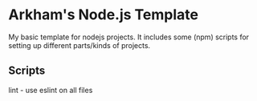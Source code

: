 # Arkham's Node.js Template

My basic template for nodejs projects.  It includes some (npm) scripts for setting up different parts/kinds of projects.

## Scripts

lint - use eslint on all files
